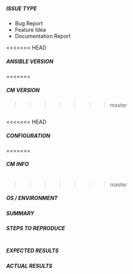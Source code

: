<!--- Verify first that your issue/request is not already reported in GitHub -->

##### ISSUE TYPE
<!--- Pick one below and delete the rest: -->
 - Bug Report
 - Feature Idea
 - Documentation Report


<<<<<<< HEAD
##### ANSIBLE VERSION
<!--- Paste verbatim output from “ansible --version” between quotes below -->
=======
##### CM VERSION
<!--- Paste verbatim output from “cm version” between quotes below -->
>>>>>>> master
```

```

<<<<<<< HEAD
##### CONFIGURATION
<!---
Mention any settings you have changed/added/removed in ansible.cfg
(or using the ANSIBLE_* environment variables).
-->
=======
##### CM INFO
<!--- Paste verbatim output from “cm info” between quotes below -->
```

```
>>>>>>> master

##### OS / ENVIRONMENT
<!---
Mention the OS you are running cloudmesh client from, or say “N/A” for anything that is not platform-specific.
-->

##### SUMMARY
<!--- Explain the problem briefly -->

##### STEPS TO REPRODUCE
<!---
For bugs, show exactly how to reproduce the problem.
For new features, show how the feature would be used.
-->

<!--- Paste example or commands between quotes below -->
```

```

<!--- You can also paste gist.github.com links for larger files -->

##### EXPECTED RESULTS
<!--- What did you expect to happen when running the steps above? -->

##### ACTUAL RESULTS
<!--- What actually happened? If possible run with extra verbosity (-vvvv) -->

<!--- Paste verbatim command output between quotes below -->
```

```
